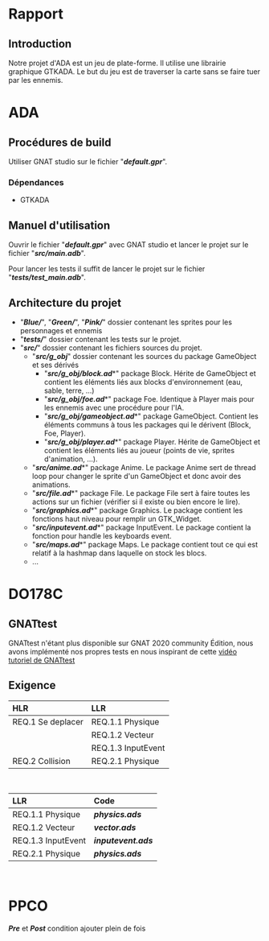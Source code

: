 

# Rapport

## Introduction

Notre projet d'ADA est un jeu de plate-forme. Il utilise une librairie graphique GTKADA. Le but du jeu est de traverser la carte sans se faire tuer par les ennemis.

# ADA

## Procédures de build

Utiliser GNAT studio sur le fichier "***default.gpr***".

### Dépendances

- GTKADA

## Manuel d'utilisation

Ouvrir le fichier "***default.gpr***" avec GNAT studio et lancer le projet sur le fichier "***src/main.adb***".

Pour lancer les tests il suffit de lancer le projet sur le fichier "***tests/test_main.adb***".

## Architecture du projet

- "***Blue/***", "***Green/***", "***Pink/***" dossier contenant les sprites pour les personnages et ennemis
- "***tests/***" dossier contenant les tests sur le projet.
- "***src/***" dossier contenant les fichiers sources du projet.
    - "***src/g_obj***" dossier contenant les sources du package GameObject et ses dérivés
	    - "***src/g_obj/block.ad****" package Block. Hérite de GameObject et contient les éléments liés aux blocks d'environnement (eau, sable, terre, ...)
	    - "***src/g_obj/foe.ad****" package Foe. Identique à Player mais pour les ennemis avec une procédure pour l'IA.
	    - "***src/g_obj/gameobject.ad****" package GameObject. Contient les éléments communs à tous les packages qui le dérivent (Block, Foe, Player).
	    - "***src/g_obj/player.ad****" package Player. Hérite de GameObject et contient les éléments liés au joueur (points de vie, sprites d'animation, ...).
    - "***src/anime.ad****" package Anime. Le package Anime sert de thread loop pour changer le sprite d'un GameObject et donc avoir des animations.
    -  "***src/file.ad****" package File. Le package File sert à faire toutes les actions sur un fichier (vérifier si il existe ou bien encore le lire).
    - "***src/graphics.ad****" package Graphics. Le package contient les fonctions haut niveau pour remplir un GTK_Widget.
    - "***src/inputevent.ad****" package InputEvent. Le package contient la fonction pour handle les keyboards event.
    - "***src/maps.ad****" package Maps. Le package contient tout ce qui est relatif à la hashmap dans laquelle on stock les blocs.
    - ...


# DO178C

## GNATtest

GNATtest n'étant plus disponible sur GNAT 2020 community Édition, nous avons implémenté nos propres tests en nous inspirant de cette [vidéo tutoriel de GNATtest](https://www.youtube.com/watch?v=CaiZ5IA3Vls)

## Exigence

| HLR | LLR |
|:-|:-|
| REQ.1 Se deplacer | REQ.1.1 Physique |
|                   | REQ.1.2 Vecteur |
|                   | REQ.1.3 InputEvent |
| REQ.2 Collision   | REQ.2.1 Physique |

<br/>

| LLR | Code |
|:-|:-|
| REQ.1.1 Physique      | ***physics.ads*** |
| REQ.1.2 Vecteur       | ***vector.ads*** |
| REQ.1.3 InputEvent    | ***inputevent.ads*** |
| REQ.2.1 Physique      | ***physics.ads*** |

<br/>

# PPCO

***Pre*** et ***Post*** condition ajouter plein de fois
